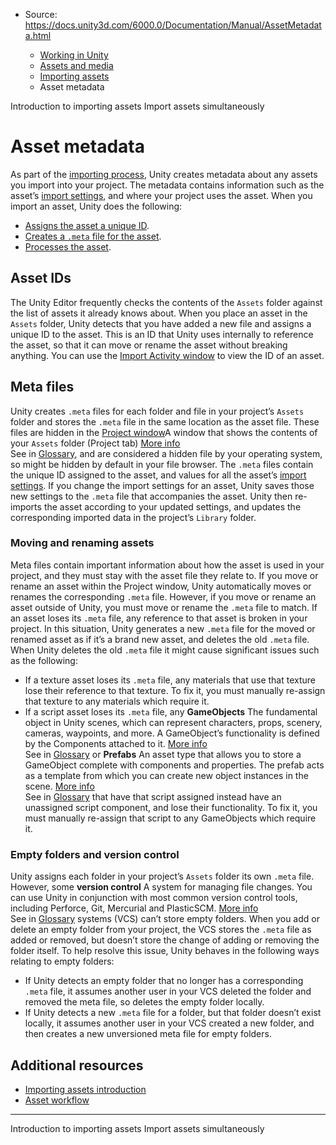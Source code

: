 * Source: https://docs.unity3d.com/6000.0/Documentation/Manual/AssetMetadata.html

  * [Working in Unity](https://docs.unity3d.com/6000.0/Documentation/Manual/working-in-unity.html)
  * [Assets and media](https://docs.unity3d.com/6000.0/Documentation/Manual/assets-and-media.html)
  * [Importing assets](https://docs.unity3d.com/6000.0/Documentation/Manual/import-assets.html)
  * Asset metadata


[](https://docs.unity3d.com/6000.0/Documentation/Manual/ImportingAssets.html)
Introduction to importing assets
[](https://docs.unity3d.com/6000.0/Documentation/Manual/ParallelImport.html)
Import assets simultaneously
# Asset metadata
As part of the [importing process](https://docs.unity3d.com/6000.0/Documentation/Manual/ImportingAssets.html), Unity creates metadata about any assets you import into your project. The metadata contains information such as the asset’s [import settings](https://docs.unity3d.com/6000.0/Documentation/Manual/ImportingAssets.html#asset-import-settings), and where your project uses the asset. When you import an asset, Unity does the following:
  * [Assigns the asset a unique ID](https://docs.unity3d.com/6000.0/Documentation/Manual/AssetMetadata.html#asset-ids).
  * [Creates a `.meta` file for the asset](https://docs.unity3d.com/6000.0/Documentation/Manual/AssetMetadata.html#meta-files).
  * [Processes the asset](https://docs.unity3d.com/6000.0/Documentation/Manual/ImportingAssets.html#asset-processing).


## Asset IDs
The Unity Editor frequently checks the contents of the `Assets` folder against the list of assets it already knows about. When you place an asset in the `Assets` folder, Unity detects that you have added a new file and assigns a unique ID to the asset. This is an ID that Unity uses internally to reference the asset, so that it can move or rename the asset without breaking anything. You can use the [Import Activity window](https://docs.unity3d.com/6000.0/Documentation/Manual/ImportActivityWindow.html) to view the ID of an asset.
## Meta files
Unity creates `.meta` files for each folder and file in your project’s `Assets` folder and stores the `.meta` file in the same location as the asset file. These files are hidden in the [Project window](https://docs.unity3d.com/6000.0/Documentation/Manual/ProjectView.html)A window that shows the contents of your `Assets` folder (Project tab) [More info](https://docs.unity3d.com/6000.0/Documentation/Manual/ProjectView.html)  
See in [Glossary](https://docs.unity3d.com/6000.0/Documentation/Manual/Glossary.html#Projectwindow), and are considered a hidden file by your operating system, so might be hidden by default in your file browser.
The `.meta` files contain the unique ID assigned to the asset, and values for all the asset’s [import settings](https://docs.unity3d.com/6000.0/Documentation/Manual/ImportingAssets.html#asset-import-settings). If you change the import settings for an asset, Unity saves those new settings to the `.meta` file that accompanies the asset. Unity then re-imports the asset according to your updated settings, and updates the corresponding imported data in the project’s `Library` folder.
### Moving and renaming assets
Meta files contain important information about how the asset is used in your project, and they must stay with the asset file they relate to. If you move or rename an asset within the Project window, Unity automatically moves or renames the corresponding `.meta` file. However, if you move or rename an asset outside of Unity, you must move or rename the `.meta` file to match.
If an asset loses its `.meta` file, any reference to that asset is broken in your project. In this situation, Unity generates a new `.meta` file for the moved or renamed asset as if it’s a brand new asset, and deletes the old `.meta` file. When Unity deletes the old `.meta` file it might cause significant issues such as the following:
  * If a texture asset loses its `.meta` file, any materials that use that texture lose their reference to that texture. To fix it, you must manually re-assign that texture to any materials which require it.
  * If a script asset loses its `.meta` file, any **GameObjects** The fundamental object in Unity scenes, which can represent characters, props, scenery, cameras, waypoints, and more. A GameObject’s functionality is defined by the Components attached to it. [More info](https://docs.unity3d.com/6000.0/Documentation/Manual/class-GameObject.html)  
See in [Glossary](https://docs.unity3d.com/6000.0/Documentation/Manual/Glossary.html#GameObject) or **Prefabs** An asset type that allows you to store a GameObject complete with components and properties. The prefab acts as a template from which you can create new object instances in the scene. [More info](https://docs.unity3d.com/6000.0/Documentation/Manual/Prefabs.html)  
See in [Glossary](https://docs.unity3d.com/6000.0/Documentation/Manual/Glossary.html#Prefab) that have that script assigned instead have an unassigned script component, and lose their functionality. To fix it, you must manually re-assign that script to any GameObjects which require it.


### Empty folders and version control
Unity assigns each folder in your project’s `Assets` folder its own `.meta` file. However, some **version control** A system for managing file changes. You can use Unity in conjunction with most common version control tools, including Perforce, Git, Mercurial and PlasticSCM. [More info](https://docs.unity3d.com/6000.0/Documentation/Manual/VersionControl.html)  
See in [Glossary](https://docs.unity3d.com/6000.0/Documentation/Manual/Glossary.html#VersionControl) systems (VCS) can’t store empty folders. When you add or delete an empty folder from your project, the VCS stores the `.meta` file as added or removed, but doesn’t store the change of adding or removing the folder itself. To help resolve this issue, Unity behaves in the following ways relating to empty folders:
  * If Unity detects an empty folder that no longer has a corresponding `.meta` file, it assumes another user in your VCS deleted the folder and removed the meta file, so deletes the empty folder locally.
  * If Unity detects a new `.meta` file for a folder, but that folder doesn’t exist locally, it assumes another user in your VCS created a new folder, and then creates a new unversioned meta file for empty folders.


## Additional resources
  * [Importing assets introduction](https://docs.unity3d.com/6000.0/Documentation/Manual/ImportingAssets.html)
  * [Asset workflow](https://docs.unity3d.com/6000.0/Documentation/Manual/AssetWorkflow.html)


* * *
[](https://docs.unity3d.com/6000.0/Documentation/Manual/ImportingAssets.html)
Introduction to importing assets
[](https://docs.unity3d.com/6000.0/Documentation/Manual/ParallelImport.html)
Import assets simultaneously
